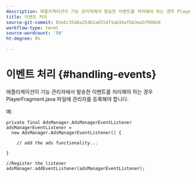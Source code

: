 ```yaml
---
description: 애플리케이션이 기능 관리자에서 발송한 이벤트를 처리해야 하는 경우 PlayerFragment.java 파일에 관리자를 등록해야 합니다.
title: 이벤트 처리
source-git-commit: 02ebc3548a254b2a6554f1ab34afbb3ea5f09bb8
workflow-type: tm+mt
source-wordcount: '50'
ht-degree: 0%

---
```


# 이벤트 처리 {#handling-events}

애플리케이션이 기능 관리자에서 발송한 이벤트를 처리해야 하는 경우 PlayerFragment.java 파일에 관리자를 등록해야 합니다.

예:

```
private final AdsManager.AdsManagerEventListener adsManagerEventListener =  
  new AdsManager.AdsManagerEventListener() { 
 
    // add the ads functionality... 
 
} 
 
//Register the listener 
adsManager.addEventListener(adsManagerEventListener);
```

